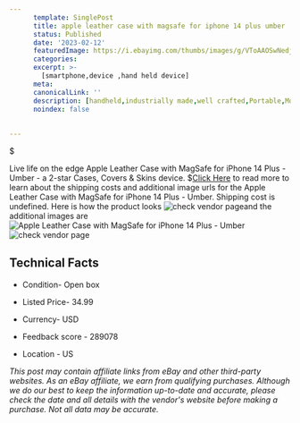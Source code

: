 ```yaml
---
      template: SinglePost
      title: apple leather case with magsafe for iphone 14 plus umber
      status: Published
      date: '2023-02-12'
      featuredImage: https://i.ebayimg.com/thumbs/images/g/VToAAOSwNedj0VmU/s-l225.jpg
      categories: 
      excerpt: >-
        [smartphone,device ,hand held device]
      meta:
      canonicalLink: ''
      description: [handheld,industrially made,well crafted,Portable,Mobile,Compact,Convenient,Lightweight,Maneuverable,Man-portable,Miniature,Carriable,Hand-held,Light,Holdable,Transportable,Mobile device,Pocket-sized,On-the-go,Wireless,Cordless,Compact size,Convenient size, smartphone,device ,hand held device]
      noindex: false
      
        
---
```

$

Live life on the edge Apple Leather Case with MagSafe for iPhone 14 Plus - Umber - a 2-star Cases, Covers & Skins device.
$[Click Here](https://www.ebay.com/itm/165893268197?hash=item26a00262e5%3Ag%3AVToAAOSwNedj0VmU&mkevt=1&mkcid=1&mkrid=711-53200-19255-0&campid=%253CePNCampaignId%253E&customid=%253CreferenceId%253E&toolid=10049) to read more to learn about the shipping costs and additional image urls for the Apple Leather Case with MagSafe for iPhone 14 Plus - Umber. Shipping cost is undefined. Here is how the product looks ![check vendor page](https://i.ebayimg.com/thumbs/images/g/VToAAOSwNedj0VmU/s-l225.jpg)and the additional images are![Apple Leather Case with MagSafe for iPhone 14 Plus - Umber](https://i.ebayimg.com/images/g/VToAAOSwNedj0VmU/s-l1200.jpg)![check vendor page](https://origin-galleryplus.ebayimg.com/ws/web/165893268197_2_0_1/225x225.jpg,https://origin-galleryplus.ebayimg.com/ws/web/165893268197_3_0_1/225x225.jpg)



 ## Technical Facts 



     
      

 - Condition- Open box 


      

 - Listed Price- 34.99 


      

 - Currency- USD 


      

 - Feedback score - 289078 


      

 - Location - US 


      
      

 *_This post may contain affiliate links from eBay and other third-party websites. As an eBay affiliate, we earn from qualifying purchases. Although we do our best to keep the information up-to-date and accurate, please check the date and all details with the vendor's website before making a purchase. Not all data may be accurate._*






